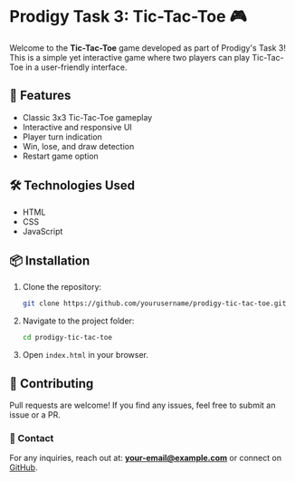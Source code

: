 # Prodigy Task 3: Tic-Tac-Toe 🎮

Welcome to the **Tic-Tac-Toe** game developed as part of Prodigy's Task 3! This is a simple yet interactive game where two players can play Tic-Tac-Toe in a user-friendly interface.

## 🚀 Features
- Classic 3x3 Tic-Tac-Toe gameplay
- Interactive and responsive UI
- Player turn indication
- Win, lose, and draw detection
- Restart game option

## 🛠️ Technologies Used
- HTML
- CSS
- JavaScript


## 📦 Installation
1. Clone the repository:
   ```sh
   git clone https://github.com/yourusername/prodigy-tic-tac-toe.git
   ```
2. Navigate to the project folder:
   ```sh
   cd prodigy-tic-tac-toe
   ```
3. Open `index.html` in your browser.


## 🤝 Contributing
Pull requests are welcome! If you find any issues, feel free to submit an issue or a PR.



### 📧 Contact
For any inquiries, reach out at: **your-email@example.com** or connect on [GitHub](https://github.com/yourusername).
